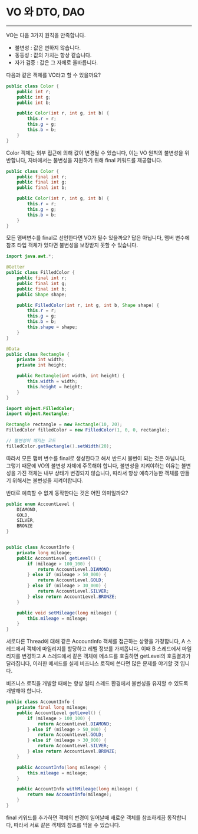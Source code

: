 # VO 와 DTO, DAO

----

VO는 다음 3가지 원칙을 만족합니다.
* 불변성 : 값은 변하지 않습니다.
* 동등성 : 값의 가치는 항상 같습니다.
* 자가 검증 : 값은 그 자체로 올바릅니다.

다음과 같은 객체를 VO라고 할 수 있을까요?
```java
public class Color {
    public int r;
    public int g;
    public int b;

    public Color(int r, int g, int b) {
        this.r = r;
        this.g = g;
        this.b = b;
    }
}

```
Color 객체는 외부 접근에 의해 값이 변경될 수 있습니다, 이는 VO 원칙의 불변성을 위반합니다,
자바에서는 불변성을 지원하기 위해 final 키워드를 제공합니다.

```java
public class Color {
    public final int r;
    public final int g;
    public final int b;

    public Color(int r, int g, int b) {
        this.r = r;
        this.g = g;
        this.b = b;
    }
}
```

모든 맴버변수를 final로 선언한다면 VO가 될수 있을까요? 
답은 아닙니다, 맴버 변수에 참조 타입 객체가 있다면 불변성을 보장받지 못할 수 있습니다.

```java
import java.awt.*;

@Getter
public class FilledColor {
    public final int r;
    public final int g;
    public final int b;
    public Shape shape;

    public FilledColor(int r, int g, int b, Shape shape) {
        this.r = r;
        this.g = g;
        this.b = b;
        this.shape = shape;
    }
}

@Data
public class Rectangle {
    private int width;
    private int height;

    public Rectangle(int width, int height) {
        this.width = width;
        this.height = height;
    }
}
```

```java
import object.FilledColor;
import object.Rectangle;

Rectangle rectangle = new Rectangle(10, 20);
FilledColor filledColor = new FilledColor(1, 0, 0, rectangle);

// 불변성이 깨지는 코드
filledColor.getRectangle().setWidth(20);
```

따라서 모든 맴버 변수를 final로 생성한다고 해서 반드시 불변이 되는 것은 아닙니다, 
그렇기 때문에 VO의 불변성 자체에 주목해야 합니다, 불변성을 지켜야하는 이유는 불변성을 가진 객체는 내부 상태가 변경되지 않습니다,
따라서 항상 예측가능한 객체를 만들기 위해서는 불변성을 지켜야합니다.

반대로 예측할 수 없게 동작한다는 것은 어떤 의미일까요?
```java
public enum AccountLevel {
    DIAMOND,
    GOLD,
    SILVER,
    BRONZE
}


public class AccountInfo {
    private long mileage;
    public AccountLevel getLevel() {
        if (mileage > 100_100) {
            return AccountLevel.DIAMOND;
        } else if (mileage > 50_000) {
            return AccountLevel.GOLD;
        } else if (mileage > 30_000) {
            return AccountLevel.SILVER;
        } else return AccountLevel.BRONZE;
    }

    public void setMileage(long mileage) {
        this.mileage = mileage;
    }
}
```

서로다른 Thread에 대해 같은 AccountInfo 객체를 접근하는 상황을 가정합니다, A 스레드에서 
객체에 마일리지를 할당하고 레벨 정보를 가져옵니다, 이때 B 스레드에서 마일리지를 변경하고 A 스레드에서
같은 객체에 메소드를 호출하면 getLevel의 호출결과가 달라집니다, 이러한 메서드를 실제 비즈니스 로직에 쓴다면
많은 문제를 야기할 것 입니다.

비즈니스 로직을 개발할 때에는 항상 멀티 스레드 환경에서 불변성을 유지할 수 있도록 개발해야 합니다.

```java
public class AccountInfo {
    private final long mileage;
    public AccountLevel getLevel() {
        if (mileage > 100_100) {
            return AccountLevel.DIAMOND;
        } else if (mileage > 50_000) {
            return AccountLevel.GOLD;
        } else if (mileage > 30_000) {
            return AccountLevel.SILVER;
        } else return AccountLevel.BRONZE;
    }

    public AccountInfo(long mileage) {
        this.mileage = mileage;
    }

    public AccountInfo withMileage(long mileage) {
        return new AccountInfo(mileage);
    }
}

```

final 키워드를 추가하면 객체의 변경이 일어날때 새로운 객체를 참조하게끔 동작합니다, 따라서
서로 같은 객체의 참조를 막을 수 있습니다.

